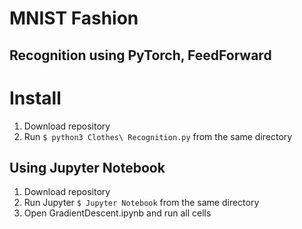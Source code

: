 # MNIST Fashion
## Recognition using PyTorch, FeedForward

# Install
1) Download repository
2) Run `$ python3 Clothes\ Recognition.py` from the same directory

## Using Jupyter Notebook
1) Download repository
2) Run Jupyter `$ Jupyter Notebook` from the same directory
3) Open GradientDescent.ipynb and run all cells
